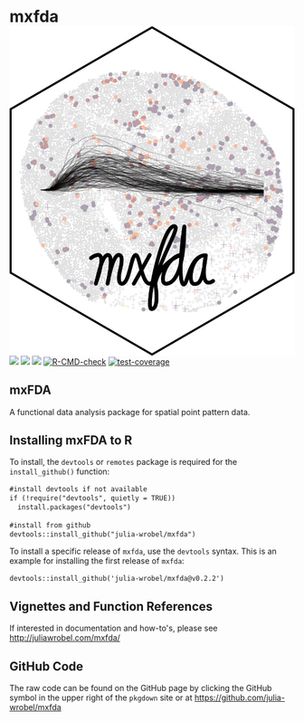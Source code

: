 # mxfda <img src="docs/reference/figures/logo.png" align="right" />

<!-- badges: start -->
[![](https://cranlogs.r-pkg.org/badges/mxfda)](https://CRAN.R-project.org/package=mxfda)
[![](https://cranlogs.r-pkg.org/badges/grand-total/mxfda)](https://CRAN.R-project.org/package=mxfda)
[![](https://www.r-pkg.org/badges/version-ago/mxfda)](https://CRAN.R-project.org/package=mxfda)
[![R-CMD-check](https://github.com/julia-wrobel/mxfda/actions/workflows/R-CMD-check.yaml/badge.svg)](https://github.com/julia-wrobel/mxfda/actions/workflows/R-CMD-check.yaml) 
[![test-coverage](https://github.com/julia-wrobel/mxfda/actions/workflows/test-coverage.yaml/badge.svg)](https://github.com/julia-wrobel/mxfda/actions/workflows/test-coverage.yaml)
<!-- badges: end -->

<!--
-->
## mxFDA

A functional data analysis package for spatial point pattern data.

## Installing mxFDA to R

To install, the `devtools` or `remotes` package is required for the `install_github()` function:

```
#install devtools if not available
if (!require("devtools", quietly = TRUE))
  install.packages("devtools")

#install from github
devtools::install_github("julia-wrobel/mxfda")
```

To install a specific release of `mxfda`, use the `devtools` syntax. This is an example for installing the first release of `mxfda`:

```
devtools::install_github('julia-wrobel/mxfda@v0.2.2')
```

## Vignettes and Function References

If interested in documentation and how-to's, please see http://juliawrobel.com/mxfda/

## GitHub Code

The raw code can be found on the GitHub page by clicking the GitHub symbol in the upper right of the `pkgdown` site or at https://github.com/julia-wrobel/mxfda

